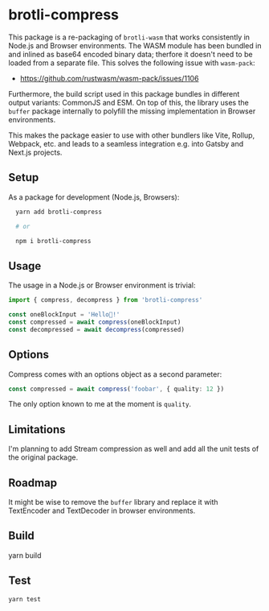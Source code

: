 # brotli-compress

This package is a re-packaging of `brotli-wasm` that works consistently
in Node.js and Browser environments. The WASM module has been bundled in
and inlined as base64 encoded binary data; therfore it doesn't need to be
loaded from a separate file. This solves the following issue with `wasm-pack`:

- https://github.com/rustwasm/wasm-pack/issues/1106

Furthermore, the build script used in this package bundles in different
output variants: CommonJS and ESM. On top of this, the library uses the
`buffer` package internally to polyfill the missing implementation in
Browser environments.

This makes the package easier to use with other bundlers like Vite,
Rollup, Webpack, etc. and leads to a seamless integration e.g. into
Gatsby and Next.js projects.

## Setup

As a package for development (Node.js, Browsers):

```bash
  yarn add brotli-compress

  # or

  npm i brotli-compress
```

## Usage

The usage in a Node.js or Browser environment is trivial:

```ts
import { compress, decompress } from 'brotli-compress'

const oneBlockInput = 'Hello🤖!'
const compressed = await compress(oneBlockInput)
const decompressed = await decompress(compressed)
```

## Options

Compress comes with an options object as a second parameter:

```ts
const compressed = await compress('foobar', { quality: 12 })
```

The only option known to me at the moment is `quality`.

## Limitations

I'm planning to add Stream compression as well and add all
the unit tests of the original package.

## Roadmap

It might be wise to remove the `buffer` library and replace
it with TextEncoder and TextDecoder in browser environments.

## Build

yarn build

## Test

    yarn test
